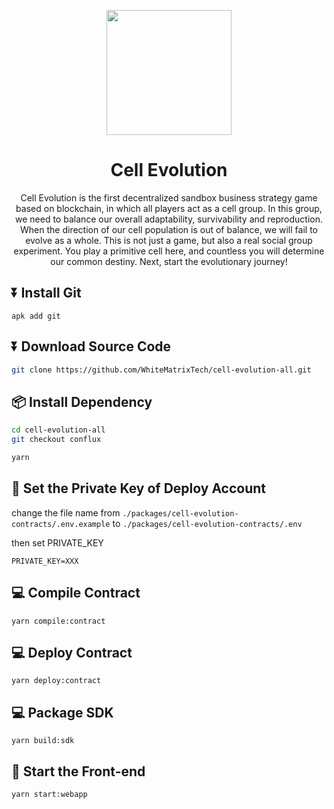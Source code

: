 <p align="center">
  <a href="https://chainide.com">
    <img width="200" src="https://d1hofj2ah5bgy9.cloudfront.net/cell-evolution-logo.svg">
  </a>
</p>

<h1 align="center">Cell Evolution</h1>

<div align="center">

Cell Evolution is the first decentralized sandbox business strategy game based on blockchain, in which all players act as a cell group. In this group, we need to balance our overall adaptability, survivability and reproduction. When the direction of our cell population is out of balance, we will fail to evolve as a whole. This is not just a game, but also a real social group experiment. You play a primitive cell here, and countless you will determine our common destiny. Next, start the evolutionary journey!

</div>


## ⏬ Install Git
```
apk add git
```

## ⏬ Download Source Code

```bash
git clone https://github.com/WhiteMatrixTech/cell-evolution-all.git
```

## 📦 Install Dependency

```bash
cd cell-evolution-all
git checkout conflux
```

```bash
yarn
```

## 🔑 Set the Private Key of Deploy Account

change the file name from `./packages/cell-evolution-contracts/.env.example` to `./packages/cell-evolution-contracts/.env`

then set PRIVATE_KEY 

```
PRIVATE_KEY=XXX
```

## 💻 Compile Contract
```
yarn compile:contract
```

## 💻 Deploy Contract
```
yarn deploy:contract
```

## 💻 Package SDK
```
yarn build:sdk
```

## 🧿 Start the Front-end
```
yarn start:webapp
```
